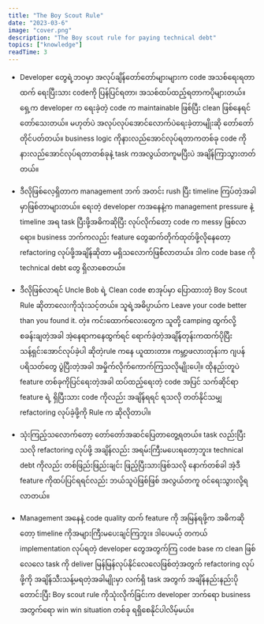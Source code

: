 ```yaml
---
title: "The Boy Scout Rule"
date: "2023-03-6"
image: "cover.png"
description: "The Boy scout rule for paying technical debt"
topics: ["knowledge"]
readTime: 3
---
```


- Developer တွေရဲ့ဘဝမှာ အလုပ်ချိန်တော်တော်များများက code အသစ်ရေးရတာထက် ရေးပြီးသား codeကို ပြန်ပြင်ရတာ၊ အသစ်ထပ်ထည့်ရတာကပိုများတယ်။ ရှေ့က developer က ရေးခဲ့တဲ့ code က maintainable ဖြစ်ပြီး clean ဖြစ်နေရင်တော်သေးတယ်။ မဟုတ်ပဲ အလုပ်လုပ်အောင်လောက်ပဲရေးခဲ့တာမျိုးဆို တော်တော်တိုင်ပတ်တယ်။ business logic ကိုနားလည်အောင်လုပ်ရတာကတစ်ခု code ကိုနားလည်အောင်လုပ်ရတာတစ်ခုနဲ့ task ကအလွယ်တကူမပြီးပဲ အချိန်ကြာသွားတတ်တယ်။

- ဒီလိုဖြစ်လေ့ရှိတာက management ဘက် အတင်း rush ပြီး timeline ကြပ်တဲ့အခါမှာဖြစ်တာများတယ်။ ‌ရေးတဲ့ developer ကအနေနဲ့က management pressure နဲ့ timeline အရ task ပြီးဖို့အဓိကဆိုပြီး လုပ်လိုက်‌တော့ code က messy ဖြစ်လာရော။ business ဘက်ကလည်း feature တွေဆက်တိုက်ထုတ်‌ဖို့လိုနေတော့ refactoring လုပ်ဖို့အချိန်ဆိုတာ မရှိသလောက်ဖြစ်််််််လာတယ်။ ဒါက code base ကို technical debt‌ တွေ ရှိလာစေတယ်။

- ဒီလိုဖြစ်လာရင် Uncle Bob ရဲ့ Clean code စာအုပ်မှာ ပြောထားတဲ့ Boy Scout Rule ဆိုတာလေးကိုသုံးသင့်တယ်။ သူရဲ့အဓိပ္ပာယ်က Leave your code better than you found it. တဲ့။ ကင်းထောက်လေးတွေက သူတို့ camping ထွက်လို့ စခန်းချတဲ့အခါ အဲ့နေရာကနေထွက်ရင် ရောက်ခဲ့တဲ့အချိန်တုန်းကထက်ပိုပြီး သန့်ရှင်းအောင်လုပ်ခဲ့ပါ ဆိုတဲ့rule ကနေ ယူထားတာ။ ကမ္ဘာ့ဖလားတုန်းက ဂျပန်ပရိသတ်‌တွေ ပွဲပြီးတဲ့အခါ အမှိုက်လိုက်ကောက်ကြသလိုမျိုးပေါ့။ ထိုနည်းတူပဲ feature တစ်ခုကိုပြင်ရေးတဲ့အခါ ထပ်ထည့်ရေးတဲ့ code အပြင် သက်ဆိုင်ရာ feature ရဲ့ ရှိပြီးသား code ကိုလည်း အချိန်ရရင် ရသလို တတ်နိုင်သမျှ refactoring လုပ်ခဲ့ဖို့ကို Rule က ဆိုလိုတာပါ။

- သုံးကြည့်သလောက်တော့ တော်တော်အဆင်ပြေတာတွေ့ရတယ်။ task လည်းပြီးသလို refactoring လုပ်ဖို့ အချိန်လည်း အရမ်းကြီးမပေးရတော့ဘူး။ technical debt ကိုလည်း တစ်ဖြည်းဖြည်းချင်း ဖြည့်ပြီးသားဖြစ်သလို နောက်တစ်ခါ အဲ့ဒီ feature ကိုထပ်ပြင်ရရင်လည်း ဘယ်သူပဲဖြစ်ဖြစ် အလွယ်တကူ ဝင်ရေးသွားလို့ရလာတယ်။

- Management အနေနဲ့ code quality ထက် feature ကို အမြန်ရဖို့က အဓိကဆိုတော့ timeline ကိုအများကြီးမပေးချင်ကြဘူး။ ဒါပေမယ့် တကယ် implementation လုပ်ရတဲ့ developer တွေအတွက်ကြ code base က clean ဖြစ်လေလေ task ကို deliver မြန်မြန်လုပ်နိုင်လေလေဖြစ်တဲ့အတွက် refactoring လုပ်ဖို့ကို အချိန်သီးသန့်မရတဲ့အခါမျိုးမှာ လက်ရှိ task အတွက် အချိန်နည်းနည်းပိုတောင်းပြီး Boy scout rule ကိုသုံးလိုက်ခြင်းက developer ဘက်ရော business အတွက်ရော win win situation တစ်ခု ရရှိစေနိုင်ပါလိမ့်မယ်။
